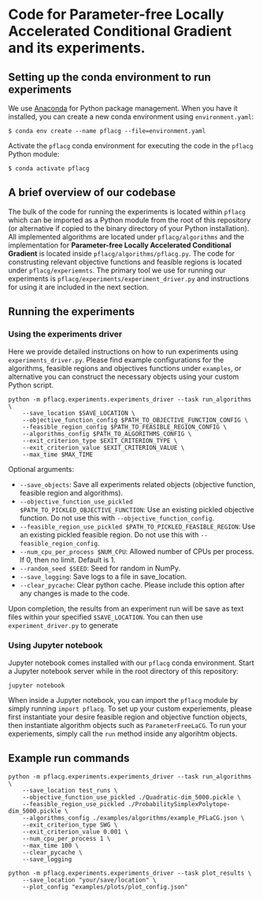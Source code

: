 # Code for Parameter-free Locally Accelerated Conditional Gradient and its experiments.


## Setting up the conda environment to run experiments


We use [Anaconda](https://www.anaconda.com/) for Python package management. When you have it installed, you can create a new conda environment using `environment.yaml`:
```
$ conda env create --name pflacg --file=environment.yaml
```

Activate the `pflacg` conda environment for executing the code in the `pflacg` Python module:
```
$ conda activate pflacg
```

## A brief overview of our codebase


The bulk of the code for running the experiments is located within `pflacg` which can be imported as a Python module from the root of this repository (or alternative if copied to the binary directory of your Python installation). All implemented algorithms are located under `pflacg/algorithms` and the implementation for **Parameter-free Locally Accelerated Conditional Gradient** is located inside `pflacg/algorithms/pflacg.py`. The code for construsting relevant objective functions and feasible regions is located under `pflacg/experiemnts`. The primary tool we use for running our experiments is `pflacg/experiments/experiment_driver.py` and instructions for using it are included in the next section.


## Running the experiments


### Using the experiments driver

Here we provide detailed instructions on how to run experiments using `experiments_driver.py`. Please find example configurations for the algorithms, feasible regions and objectives functions under `examples`, or alternative you can construct the necessary objects using your custom Python script.

```
python -m pflacg.experiments.experiments_driver --task run_algorithms \
    --save_location $SAVE_LOCATION \
    --objective_function_config $PATH_TO_OBJECTIVE_FUNCTION_CONFIG \
    --feasible_region_config $PATH_TO_FEASIBLE_REGION_CONFIG \
    --algorithms_config $PATH_TO_ALGORITHMS_CONFIG \
    --exit_criterion_type $EXIT_CRITERION_TYPE \
    --exit_criterion_value $EXIT_CRITERION_VALUE \
    --max_time $MAX_TIME
```

Optional arguments:

* ```--save_objects```: Save all experiments related objects (objective function, feasible region and algorithms).
* ```--objective_function_use_pickled $PATH_TO_PICKLED_OBJECTIVE_FUNCTION```: Use an existing pickled objective function. Do not use this with ```--objective_function_config```.
* ```--feasible_region_use_pickled $PATH_TO_PICKLED_FEASIBLE_REGION```: Use an existing pickled feasible region. Do not use this with ```--feasible_region_config```.
* ```--num_cpu_per_process $NUM_CPU```: Allowed number of CPUs per process. If 0, then no limit. Default is 1.
* ```--random_seed $SEED```: Seed for random in NumPy.
* ```--save_logging```: Save logs to a file in save_location.
* ```--clear_pycache```: Clear python cache. Please include this option after any changes is made to the code.

Upon completion, the results from an experiment run will be save as text files within your specified `$SAVE_LOCATION`. You can then use `experiment_driver.py` to generate 


### Using Jupyter notebook


Jupyter notebook comes installed with our `pflacg` conda environment. Start a Jupyter notebook server while in the root directory of this repository:

```
jupyter notebook
```

When inside a Jupyter notebook, you can import the `pflacg` module by simply running `import pflacg`. To set up your custom experiements, please first instantiate your desire feasible region and objective function objects, then instantiate algorithm objects such as `ParameterFreeLaCG`. To run your experiements, simply call the `run` method inside any algorihtm objects.


## Example run commands


```
python -m pflacg.experiments.experiments_driver --task run_algorithms \
    --save_location test_runs \
    --objective_function_use_pickled ./Quadratic-dim_5000.pickle \
    --feasible_region_use_pickled ./ProbabilitySimplexPolytope-dim_5000.pickle \
    --algorithms_config ./examples/algorithms/example_PFLaCG.json \
    --exit_criterion_type SWG \
    --exit_criterion_value 0.001 \
    --num_cpu_per_process 1 \
    --max_time 100 \
    --clear_pycache \
    --save_logging
```

```
python -m pflacg.experiments.experiments_driver --task plot_results \
    --save_location "your/save/location" \
    --plot_config "examples/plots/plot_config.json"
```
